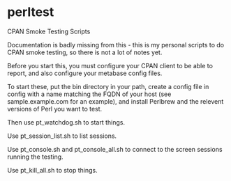 # perltest
CPAN Smoke Testing Scripts

Documentation is badly missing from this - this is my
personal scripts to do CPAN smoke testing, so there is not
a lot of notes yet.

Before you start this, you must configure your CPAN client
to be able to report, and also configure your metabase
config files.

To start these, put the bin directory in your path, create a 
config file in config with a name matching the FQDN of your
host (see sample.example.com for an example), and install
Perlbrew and the relevent versions of Perl you want to test.

Then use pt_watchdog.sh to start things.

Use pt_session_list.sh to list sessions.

Use pt_console.sh and pt_console_all.sh to connect to the
screen sessions running the testing.

Use pt_kill_all.sh to stop things.

